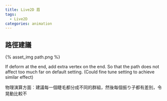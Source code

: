 ```yaml
---
title: Live2D 眉
tags:
  - Live2D
categories: animation
---
```


## 路徑建議
{% asset_img path.png %}

If deform at the end, add extra vertex on the end.
So that the path does not affect too much far on default setting. (Could fine tune setting to achieve similar effect)

物理演算方面︰建議每一個睫毛都分成不同的群組，然後每個振り子都有差別，令晃動比較不